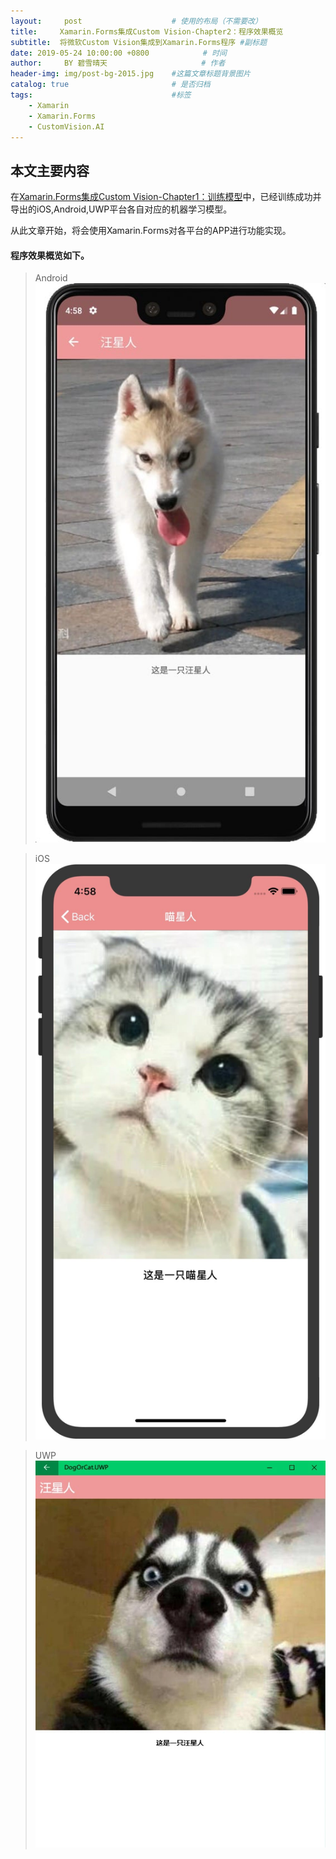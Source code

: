 ```yaml
---
layout:     post                    # 使用的布局（不需要改）
title:     Xamarin.Forms集成Custom Vision-Chapter2：程序效果概览               # 标题 
subtitle:  将微软Custom Vision集成到Xamarin.Forms程序 #副标题
date: 2019-05-24 10:00:00 +0800            # 时间
author:     BY 碧雪晴天                     # 作者
header-img: img/post-bg-2015.jpg    #这篇文章标题背景图片
catalog: true                       # 是否归档
tags:                               #标签
    - Xamarin
    - Xamarin.Forms
    - CustomVision.AI
---
```


## 本文主要内容

在[Xamarin.Forms集成Custom Vision-Chapter1：训练模型](https://zy55769068.top/2019/05/23/Xamarin.Forms-With-customvision-chapter-1/)中，已经训练成功并导出的iOS,Android,UWP平台各自对应的机器学习模型。

从此文章开始，将会使用Xamarin.Forms对各平台的APP进行功能实现。

#### **程序效果概览如下。**

>Android
>![](https://raw.githubusercontent.com/zy55769068/BlogImage/master/20190524170659.jpg)

  
>iOS
>![](https://raw.githubusercontent.com/zy55769068/BlogImage/master/20190524170744.jpg)

  
>UWP
>![](https://raw.githubusercontent.com/zy55769068/BlogImage/master/20190524170822.jpg)

